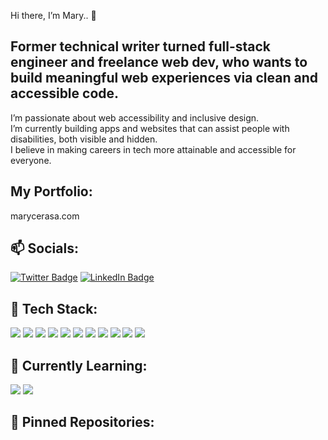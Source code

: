 Hi there, I’m Mary.. 💞️
## Former technical writer turned full-stack engineer and freelance web dev, who wants to build meaningful web experiences via clean and accessible code.  
I’m passionate about web accessibility and inclusive design.
<br>
I’m currently building apps and websites that can assist people with disabilities, both visible and hidden.
<br>
I believe in making careers in tech more attainable and accessible for everyone.
<br> 
 
## My Portfolio: 
marycerasa.com
<br>

## 📫 Socials: 
[![Twitter Badge](https://img.shields.io/badge/Twitter-Profile-informational?style=flat&logo=twitter&logoColor=white&color=1CA2F1)](https://twitter.com/mary_cerasa)
[![LinkedIn Badge](https://img.shields.io/badge/LinkedIn-Profile-informational?style=flat&logo=linkedin&logoColor=white&color=0D76A8)](https://www.linkedin.com/in/marycerasa/)
<br>

## 🔨 Tech Stack:
![](https://img.shields.io/badge/Code-JavaScript-informational?style=flat&logo=JavaScript&logoColor=white&color=4AB197)
![](https://img.shields.io/badge/Code-React-informational?style=flat&logo=react&logoColor=white&color=4AB197)
![](https://img.shields.io/badge/Code-MongoDB-informational?style=flat&logo=MongoDB&logoColor=white&color=4AB197)
![](https://img.shields.io/badge/Code-MySQL-informational?style=flat&logo=MySQL&logoColor=white&color=4AB197)
![](https://img.shields.io/badge/Code-NODE-informational?style=flat&logo=npm&logoColor=white&color=4AB197)
![](https://img.shields.io/badge/Style-CSS-informational?style=flat&logo=css3&logoColor=white&color=4AB197)
![](https://img.shields.io/badge/Style-SCSS-informational?style=flat&logo=css3&logoColor=white&color=4AB197)
![](https://img.shields.io/badge/Code-HTML-informational?style=flat&logo=css3&logoColor=white&color=4AB197)
![](https://img.shields.io/badge/Tools-NPM-informational?style=flat&logo=npm&logoColor=white&color=4AB197)
![](https://img.shields.io/badge/Tools-YARN-informational?style=flat&logo=npm&logoColor=white&color=4AB197)
![](https://img.shields.io/badge/Tools-EPRESS-informational?style=flat&logo=npm&logoColor=white&color=4AB197)


## 🚀 Currently Learning:
![](https://img.shields.io/badge/Code-Python-informational?style=flat&logo=JavaScript&logoColor=white&color=4AB197)
![](https://img.shields.io/badge/Code-Flask-informational?style=flat&logo=JavaScript&logoColor=white&color=4AB197)
<br>

## 📌 Pinned Repositories:
<br> 

